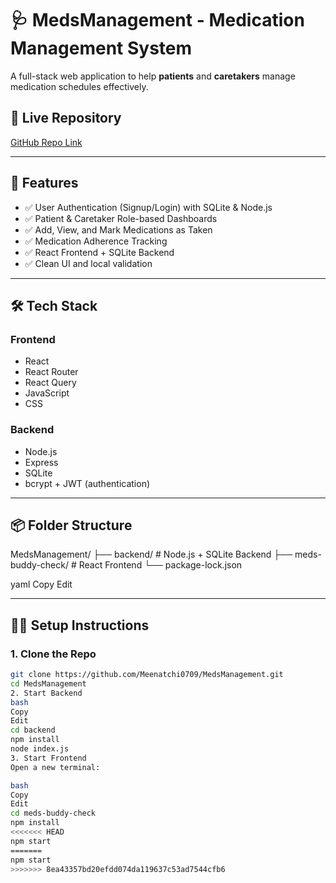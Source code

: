 # 🩺 MedsManagement - Medication Management System

A full-stack web application to help **patients** and **caretakers** manage medication schedules effectively.

## 🔗 Live Repository

[GitHub Repo Link](https://github.com/Meenatchi0709/MedsManagement)

---

## 🚀 Features

- ✅ User Authentication (Signup/Login) with SQLite & Node.js
- ✅ Patient & Caretaker Role-based Dashboards
- ✅ Add, View, and Mark Medications as Taken
- ✅ Medication Adherence Tracking
- ✅ React Frontend + SQLite Backend
- ✅ Clean UI and local validation

---

## 🛠️ Tech Stack

### Frontend

- React
- React Router
- React Query
- JavaScript
- CSS

### Backend

- Node.js
- Express
- SQLite
- bcrypt + JWT (authentication)

---

## 📦 Folder Structure

MedsManagement/
├── backend/ # Node.js + SQLite Backend
├── meds-buddy-check/ # React Frontend
└── package-lock.json

yaml
Copy
Edit

---

## 🧑‍💻 Setup Instructions

### 1. Clone the Repo

```bash
git clone https://github.com/Meenatchi0709/MedsManagement.git
cd MedsManagement
2. Start Backend
bash
Copy
Edit
cd backend
npm install
node index.js
3. Start Frontend
Open a new terminal:

bash
Copy
Edit
cd meds-buddy-check
npm install
<<<<<<< HEAD
npm start
=======
npm start
>>>>>>> 8ea43357bd20efdd074da119637c53ad7544cfb6

